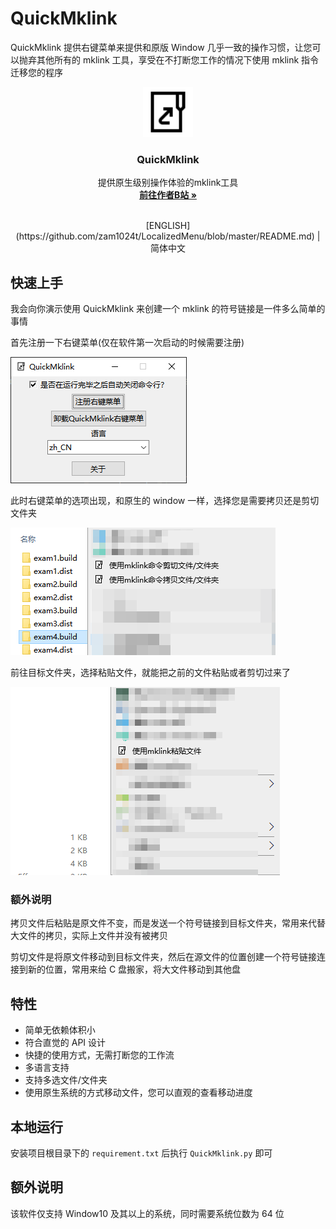 # QuickMklink

QuickMklink 提供右键菜单来提供和原版 Window 几乎一致的操作习惯，让您可以抛弃其他所有的 mklink 工具，享受在不打断您工作的情况下使用 mklink 指令迁移您的程序


<p align="center">
  <a>
    <img src="assets/images/logo.png" alt="Logo" width="80" height="80">
  </a>
  <h3 align="center">QuickMklink</h3>
  <p align="center">
    提供原生级别操作体验的mklink工具
    <br />
    <a href="https://space.bilibili.com/282527875"><strong>前往作者B站 »</strong></a>
    <br />
    <br />
</p>

<center>[ENGLISH](https://github.com/zam1024t/LocalizedMenu/blob/master/README.md) | 简体中文</center>

## 快速上手

我会向你演示使用 QuickMklink 来创建一个 mklink 的符号链接是一件多么简单的事情

首先注册一下右键菜单(仅在软件第一次启动的时候需要注册)

![Clip_2024-08-26_22-00-19](./README_CN.assets/Clip_2024-08-26_22-00-19.png)

此时右键菜单的选项出现，和原生的 window 一样，选择您是需要拷贝还是剪切文件夹

![Clip_2024-08-26_21-59-01](./README_CN.assets/Clip_2024-08-26_21-59-01.png)

前往目标文件夹，选择粘贴文件，就能把之前的文件粘贴或者剪切过来了

![Clip_2024-08-26_22-02-13](./README_CN.assets/Clip_2024-08-26_22-02-13.png)

### 额外说明

拷贝文件后粘贴是原文件不变，而是发送一个符号链接到目标文件夹，常用来代替大文件的拷贝，实际上文件并没有被拷贝

剪切文件是将原文件移动到目标文件夹，然后在源文件的位置创建一个符号链接连接到新的位置，常用来给 C 盘搬家，将大文件移动到其他盘

## 特性

- 简单无依赖体积小
- 符合直觉的 API 设计
- 快捷的使用方式，无需打断您的工作流
- 多语言支持
- 支持多选文件/文件夹
- 使用原生系统的方式移动文件，您可以直观的查看移动进度

## 本地运行

安装项目根目录下的 `requirement.txt` 后执行  `QuickMklink.py` 即可

## 额外说明

该软件仅支持 Window10 及其以上的系统，同时需要系统位数为 64 位

